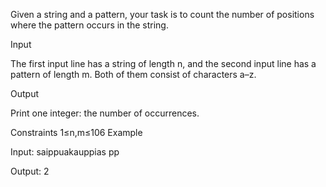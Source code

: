 Given a string and a pattern, your task is to count the number of positions where the pattern occurs in the string.

Input

The first input line has a string of length n, and the second input line has a pattern of length m. Both of them consist of characters a–z.

Output

Print one integer: the number of occurrences.

Constraints
1≤n,m≤106
Example

Input:
saippuakauppias
pp

Output:
2
